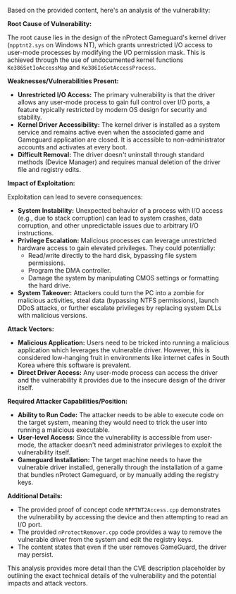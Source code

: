Based on the provided content, here's an analysis of the vulnerability:

**Root Cause of Vulnerability:**

The root cause lies in the design of the nProtect Gameguard's kernel driver (`npptnt2.sys` on Windows NT), which grants unrestricted I/O access to user-mode processes by modifying the I/O permission mask. This is achieved through the use of undocumented kernel functions `Ke386SetIoAccessMap` and `Ke386IoSetAccessProcess`.

**Weaknesses/Vulnerabilities Present:**

*   **Unrestricted I/O Access:** The primary vulnerability is that the driver allows any user-mode process to gain full control over I/O ports, a feature typically restricted by modern OS design for security and stability.
*   **Kernel Driver Accessibility:** The kernel driver is installed as a system service and remains active even when the associated game and Gameguard application are closed. It is accessible to non-administrator accounts and activates at every boot.
*   **Difficult Removal:**  The driver doesn't uninstall through standard methods (Device Manager) and requires manual deletion of the driver file and registry edits.

**Impact of Exploitation:**

Exploitation can lead to severe consequences:

*   **System Instability:** Unexpected behavior of a process with I/O access (e.g., due to stack corruption) can lead to system crashes, data corruption, and other unpredictable issues due to arbitrary I/O instructions.
*   **Privilege Escalation:** Malicious processes can leverage unrestricted hardware access to gain elevated privileges. They could potentially:
    *   Read/write directly to the hard disk, bypassing file system permissions.
    *   Program the DMA controller.
    *   Damage the system by manipulating CMOS settings or formatting the hard drive.
*   **System Takeover:** Attackers could turn the PC into a zombie for malicious activities, steal data (bypassing NTFS permissions), launch DDoS attacks, or further escalate privileges by replacing system DLLs with malicious versions.

**Attack Vectors:**

*   **Malicious Application:** Users need to be tricked into running a malicious application which leverages the vulnerable driver. However, this is considered low-hanging fruit in environments like internet cafes in South Korea where this software is prevalent.
*   **Direct Driver Access:** Any user-mode process can access the driver and the vulnerability it provides due to the insecure design of the driver itself.

**Required Attacker Capabilities/Position:**

*   **Ability to Run Code:** The attacker needs to be able to execute code on the target system, meaning they would need to trick the user into running a malicious executable.
*   **User-level Access:** Since the vulnerability is accessible from user-mode, the attacker doesn't need administrator privileges to exploit the vulnerability itself.
*   **Gameguard Installation:** The target machine needs to have the vulnerable driver installed, generally through the installation of a game that bundles nProtect Gameguard, or by manually adding the registry keys.

**Additional Details:**

*   The provided proof of concept code `NPPTNT2Access.cpp` demonstrates the vulnerability by accessing the device and then attempting to read an I/O port.
*   The provided `nProtectRemover.cpp` code provides a way to remove the vulnerable driver from the system and edit the registry keys.
*   The content states that even if the user removes GameGuard, the driver may persist.

This analysis provides more detail than the CVE description placeholder by outlining the exact technical details of the vulnerability and the potential impacts and attack vectors.